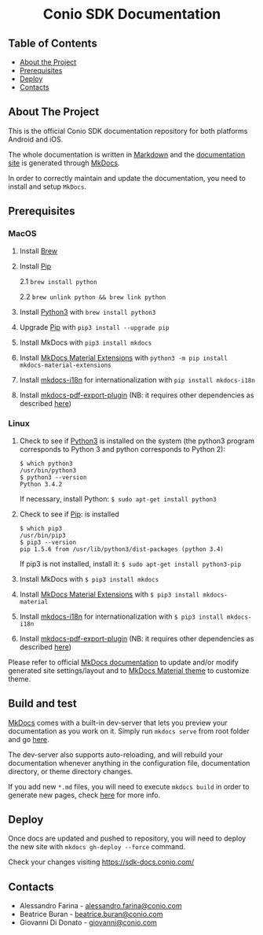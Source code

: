 <!-- PROJECT LOGO -->
<br/>
<p align="center">
	<h1 align="center">Conio SDK Documentation</h3>
	</p>
</p>

<!-- TABLE OF CONTENTS -->
## Table of Contents

* [About the Project](#about-the-project)
* [Prerequisites](#prerequisites)
* [Deploy](#deploy)
* [Contacts](#contact)

## About The Project
This is the official Conio SDK documentation repository for both platforms Android and iOS.

The whole documentation is written in [Markdown](https://it.wikipedia.org/wiki/Markdown) and the [documentation site](https://sdk-docs.conio.com/) is generated
through [MkDocs](https://www.mkdocs.org/).

In order to correctly maintain and update the documentation, you need to install and setup `MkDocs`.


## Prerequisites
### MacOS
1. Install [Brew](https://brew.sh/)

2. Install [Pip](https://pip.pypa.io/en/stable/installation/#supported-methods)

	2.1 `brew install python`
	
	2.2 `brew unlink python && brew link python`

3. Install [Python3](https://www.python.org/) with `brew install python3`

4. Upgrade [Pip](https://pypi.org/project/pip/) with `pip3 install --upgrade pip`

5. Install MkDocs with `pip3 install mkdocs`

6. Install [MkDocs Material Extensions](https://pypi.org/project/mkdocs-material-extensions/) with `python3 -m pip install mkdocs-material-extensions`

7. Install [mkdocs-i18n](https://pypi.org/project/mkdocs-i18n/) for internationalization with `pip install mkdocs-i18n`

8. Install [mkdocs-pdf-export-plugin](https://pypi.org/project/mkdocs-pdf-export-plugin/) (NB: it requires other dependencies as described [here](https://doc.courtbouillon.org/weasyprint/latest/first_steps.html#macos))

### Linux
1. Check to see if [Python3](https://www.python.org/) is installed on the system (the python3 program corresponds to Python 3 and python corresponds to Python 2):
	```
	$ which python3
	/usr/bin/python3
	$ python3 --version
	Python 3.4.2
	```
	If necessary, install Python: `$ sudo apt-get install python3`

2. Check to see if [Pip](https://pypi.org/project/pip/): is installed
	```
	$ which pip3
	/usr/bin/pip3
	$ pip3 --version
	pip 1.5.6 from /usr/lib/python3/dist-packages (python 3.4)
	```
	If pip3 is not installed, install it: `$ sudo apt-get install python3-pip`

3. Install MkDocs with `$ pip3 install mkdocs`

4. Install [MkDocs Material Extensions](https://pypi.org/project/mkdocs-material-extensions/) with `$ pip3 install mkdocs-material`

5. Install [mkdocs-i18n](https://pypi.org/project/mkdocs-i18n/) for internationalization with `$ pip3 install mkdocs-i18n`

6. Install [mkdocs-pdf-export-plugin](https://pypi.org/project/mkdocs-pdf-export-plugin/) (NB: it requires other dependencies as described [here](https://doc.courtbouillon.org/weasyprint/latest/first_steps.html#linux))


Please refer to official [MkDocs documentation](https://www.mkdocs.org/user-guide/writing-your-docs/) to update and/or modify generated site settings/layout and to [MkDocs Material theme](https://squidfunk.github.io/mkdocs-material/) to customize theme.

## Build and test
[MkDocs](https://www.mkdocs.org/getting-started/#creating-a-new-project) comes with a built-in dev-server that lets you preview your documentation as you work on it.
Simply run `mkdocs serve` from root folder and go [here](http://127.0.0.1:8000).

The dev-server also supports auto-reloading, and will rebuild your documentation whenever anything in the configuration file, documentation directory, or theme directory changes.

If you add new `*.md` files, you will need to execute `mkdocs build` in order to generate new pages, check [here](https://squidfunk.github.io/mkdocs-material/) for more info.

## Deploy
Once docs are updated and pushed to repository, you will need to deploy the new site with `mkdocs gh-deploy --force` command.

Check your changes visiting https://sdk-docs.conio.com/

## Contacts

* Alessandro Farina - alessandro.farina@conio.com
* Beatrice Buran - beatrice.buran@conio.com
* Giovanni Di Donato - giovanni@conio.com
